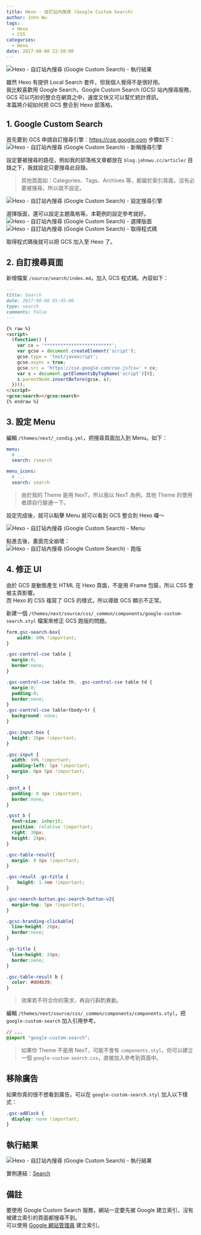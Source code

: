 ```yaml
---
title: Hexo - 自訂站內搜尋 (Google Custom Search)
author: John Wu
tags:
  - Hexo
  - CSS
categories:
  - Hexo
date: 2017-08-08 22:50:00
---
```

![Hexo - 自訂站內搜尋 (Google Custom Search) - 執行結果](/images/x284.png)

雖然 Hexo 有提供 Local Search 套件，但我個人覺得不是很好用。  
我比較喜歡用 Google Search，Google Custom Search (GCS) 站內搜尋服務，GCS 可以巧妙的整合在網頁之中，速度又快又可以幫忙統計資訊。  
本篇將介紹如何把 GCS 整合到 Hexo 部落格。  

<!-- more -->

## 1. Google Custom Search

首先要到 GCS 申請自訂搜尋引擎：https://cse.google.com
步驟如下：
![Hexo - 自訂站內搜尋 (Google Custom Search) - 新稱搜尋引擎](/images/x280.png)

設定要被搜尋的路徑，例如我的部落格文章都放在 `blog.johnwu.cc/article/` 目錄之下，我就設定只要搜尋此目錄。  
> 其他頁面如：Categories、Tags、Archives 等，都屬於索引頁面，沒有必要被搜尋，所以就不設定。  

![Hexo - 自訂站內搜尋 (Google Custom Search) - 設定搜尋引擎](/images/x281.png)

選擇版面，還可以設定主題風格等。本範例的設定參考就好。
![Hexo - 自訂站內搜尋 (Google Custom Search) - 選擇版面](/images/x282.png)
![Hexo - 自訂站內搜尋 (Google Custom Search) - 取得程式碼](/images/x283.png)

取得程式碼後就可以把 GCS 加入至 Hexo 了。

## 2. 自訂搜尋頁面

新增檔案 `/source/search/index.md`，加入 GCS 程式碼。內容如下：
```md
---
title: Search
date: 2017-08-08 05:45:00
type: search
comments: false
---

{% raw %}
<script>
  (function() {
    var cx = '*************************';
    var gcse = document.createElement('script');
    gcse.type = 'text/javascript';
    gcse.async = true;
    gcse.src = 'https://cse.google.com/cse.js?cx=' + cx;
    var s = document.getElementsByTagName('script')[0];
    s.parentNode.insertBefore(gcse, s);
  })();
</script>
<gcse:search></gcse:search>
{% endraw %}
```

## 3. 設定 Menu

編輯 `/themes/next/_condig.yml`，把搜尋頁面加入到 Menu。如下：
```yml
menu:
  # ...
  search: /search

menu_icons:
  # ...
  search: search 
```

> 由於我的 Theme 是用 NexT，所以我以 NexT 為例，其他 Theme 的使用者請自行變通一下。

設定完成後，就可以點擊 Menu 就可以看到 GCS 整合到 Hexo 囉～

![Hexo - 自訂站內搜尋 (Google Custom Search) - Menu](/images/x285.png)

點進去後，畫面完全崩壞：
![Hexo - 自訂站內搜尋 (Google Custom Search) - 跑版](/images/x286.png)

## 4. 修正 UI

由於 GCS 是動態產生 HTML 在 Hexo 頁面，不是用 iFrame 包裝，所以 CSS 會被主頁影響。  
而 Hexo 的 CSS 複寫了 GCS 的樣式，所以導致 GCS 顯示不正常。  

新建一個 `/themes/next/source/css/_common/components/google-custom-search.styl` 檔案來修正 GCS 跑版的問題。
```css
form.gsc-search-box{
    width: 90% !important;
}

.gsc-control-cse table {
  margin:0;
  border:none;
}

.gsc-control-cse table th, .gsc-control-cse table td {
  margin:0;
  padding:0;
  border:none;
}
.gsc-control-cse table>tbody>tr {
  background: none;
}

.gsc-input-box {
  height: 26px !important;
}

.gsc-input {
  width: 90% !important;
  padding-left: 5px !important;
  margin: 0px 5px !important;
}

.gsst_a {
  padding: 0 4px !important;
  border:none;
}

.gsst_b {
  font-size: inherit;
  position: relative !important;
  right: 30px;
  height: 24px;
}

.gsc-table-result{
  margin: 0 8px !important;
}

.gsc-result .gs-title {
    height: 1.4em !important;
}

.gsc-search-button.gsc-search-button-v2{
  margin-top: 5px !important;
}

.gcsc-branding-clickable{
  line-height: 20px;
  border:none;
}

.gs-title {
  line-height: 24px;
  border:none;
}

.gsc-table-result b {
  color: #dd4b39;
}

```
> 效果若不符合你的需求，再自行斟酌異動。

編輯 `/themes/next/source/css/_common/components/components.styl`，把 `google-custom-search` 加入引用參考。
```css
// ...
@import "google-custom-search";
```

> 如果你 Theme 不是用 NexT，可能不會有 `components.styl`，你可以建立一個 `google-custom-search.css`，直接加入參考到頁面中。

## 移除廣告

如果你真的很不想看到廣告，可以在 `google-custom-search.styl` 加入以下樣式：
```css
.gsc-adBlock {
  display: none !important;
}
```

## 執行結果

![Hexo - 自訂站內搜尋 (Google Custom Search) - 執行結果](/images/x284.png)

實例連結：[Search](/search/)

## 備註

要使用 Google Custom Search 服務，網站一定要先被 Google 建立索引，沒有被建立索引的頁面都搜尋不到。  
可以使用 [Google 網站管理員](https://www.google.com/webmasters/) 建立索引。  